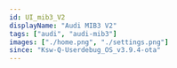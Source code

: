```yaml
---
id: UI_mib3_V2
displayName: "Audi MIB3 V2"
tags: ["audi", "audi-mib3"]
images: ["./home.png", "./settings.png"]
since: "Ksw-Q-Userdebug_OS_v3.9.4-ota"
---
```


